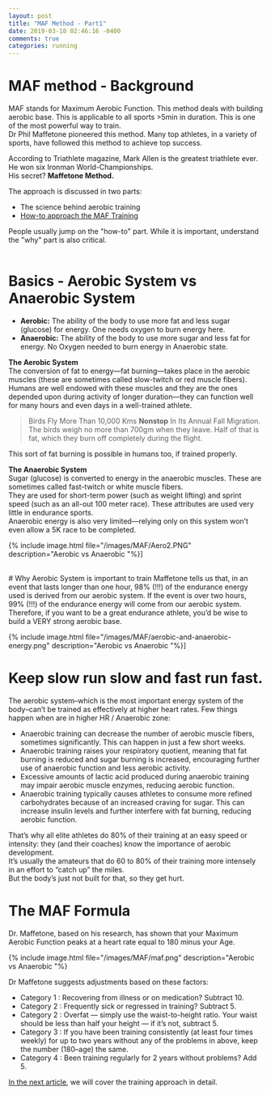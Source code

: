 ```yaml
---
layout: post
title: "MAF Method - Part1"
date: 2019-03-10 02:46:16 -0400
comments: true
categories: running
---
```


# MAF method - Background

MAF stands for Maximum Aerobic Function. This method deals with building aerobic base. This is applicable to all sports >5min in duration. This is one of the most powerful way to train.  
Dr Phil Maffetone pioneered this method. Many top athletes, in a variety of sports, have followed this method to achieve top success.  

According to Triathlete magazine, Mark Allen is the greatest triathlete ever. He won six Ironman World-Championships.  
His secret? **Maffetone Method.**  
<!--more-->

The approach is discussed in two parts:  

- The science behind aerobic training  
- [How-to approach the MAF Training](http://rishisareen.com/running/maf-method-part2.html)

People usually jump on the "how-to" part. While it is important, understand the "why" part is also critical.  
<br>

# Basics - Aerobic System vs Anaerobic System

- **Aerobic:**   The ability of the body to use more fat and less sugar (glucose) for energy. One needs oxygen to burn energy here.  
- **Anaerobic:** The ability of the body to use more sugar and less fat for energy. No Oxygen needed to burn energy in Anaerobic state.  

**The Aerobic System**  
The conversion of fat to energy—fat burning—takes place in the aerobic muscles (these are sometimes called slow-twitch or red muscle fibers).  
Humans  are well endowed with these muscles and they are the ones depended upon during activity of longer duration—they can function well for many hours and even days in a well-trained athlete.  

> Birds Fly More Than 10,000 Kms **Nonstop** In Its Annual Fall Migration. The birds weigh no more than 700gm when they leave. Half of that is fat, which they burn off completely during the flight.  

This sort of fat burning is possible in humans too, if trained properly.  

**The Anaerobic System**  
Sugar (glucose) is converted to energy in the anaerobic muscles. These are sometimes called fast-twitch or white muscle fibers.   
They are used for short-term power (such as weight lifting) and sprint speed (such as an all-out 100 meter race). These attributes are used very little in endurance sports.  
Anaerobic energy is also very limited—relying only on this system won’t even allow a 5K race to be completed.  

{% include image.html file="/images/MAF/Aero2.PNG" description="Aerobic vs Anaerobic "%}]


<br>
# Why Aerobic System is important to train   
Maffetone tells us that, in an event that lasts longer than one hour, 98% (!!!) of the endurance energy used is derived from our aerobic system.   
If the event is over two hours, 99% (!!!) of the endurance energy will come from our aerobic system. Therefore, if you want to be a great endurance athlete, you’d be wise to build a VERY strong aerobic base.   

{% include image.html file="/images/MAF/aerobic-and-anaerobic-energy.png" description="Aerobic vs Anaerobic "%}]


# Keep slow run slow and fast run fast.   
The aerobic system–which is the most important energy system of the body–can’t be trained as effectively at higher heart rates. Few things happen when are in higher HR / Anaerobic zone:  

- Anaerobic training can decrease the number of aerobic muscle fibers, sometimes significantly. This can happen in just a few short weeks.   
- Anaerobic training raises your respiratory quotient, meaning that fat burning is reduced and sugar burning is increased, encouraging further use of anaerobic function and less aerobic activity.   
- Excessive amounts of lactic acid produced during anaerobic training may impair aerobic muscle enzymes, reducing aerobic function.   
- Anaerobic training typically causes athletes to consume more refined carbohydrates because of an increased craving for sugar. This can increase insulin levels and further interfere with fat burning, reducing aerobic function.  

That’s why all elite athletes do 80% of their training at an easy speed or intensity: they (and their coaches) know the importance of aerobic development.  
It’s usually the amateurs that do 60 to 80% of their training more intensely in an effort to “catch up” the miles.  
 But the body’s just not built for that, so they get hurt.   

# The MAF Formula  
Dr. Maffetone, based on his research, has shown that your Maximum Aerobic Function peaks at a heart rate equal to 180 minus your Age.  

{% include image.html file="/images/MAF/maf.png" description="Aerobic vs Anaerobic "%}

Dr Maffetone suggests adjustments based on these factors:  

- Category 1 : Recovering from illness or on medication? Subtract 10.  
- Category 2 : Frequently sick or regressed in training? Subtract 5.  
- Category 2 : Overfat — simply use the waist-to-height ratio. Your waist should be less than half your height — if it’s not, subtract 5.  
- Category 3 : If you have been training consistently (at least four times weekly) for up to two years without any of the problems in above, keep the number (180–age) the same.  
- Category 4 : Been training regularly for 2 years without problems? Add 5.   


[In the next article](https://rishisareen.com/running/maf-method-part2.html), we will cover the training approach in detail.  



